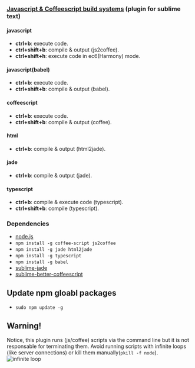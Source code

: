 ### [Javascript & Coffeescript build systems](https://sublime.wbond.net/packages/JavaScript%20%26%20Coffeescript%20Build%20Systems) (plugin for sublime text)

#### javascript

- **ctrl+b**: execute code.
- **ctrl+shift+b**: compile & output (js2coffee).
- **ctrl+shift+h**: execute code in ec6(Harmony) mode.

#### javascript(babel)

- **ctrl+b**: execute code.
- **ctrl+shift+b**: compile & output (babel).

#### coffeescript
- **ctrl+b**: execute code.
- **ctrl+shift+b**: compile & output (coffee).

#### html
- **ctrl+b**: compile & output (html2jade).

#### jade
- **ctrl+b**: compile & output (jade).

#### typescript
- **ctrl+b**: compile & execute code (typescript).
- **ctrl+shift+b**: compile (typescript).

### Dependencies

- [node.js](http://nodejs.org/download/)
- `npm install -g coffee-script js2coffee`
- `npm install -g jade html2jade`
- `npm install -g typescript`
- `npm install -g babel`
- [sublime-jade](https://sublime.wbond.net/packages/Jade)
- [sublime-better-coffeescript](https://github.com/aponxi/sublime-better-coffeescript)

## Update npm gloabl packages

- `sudo npm update -g`

## Warning!

Notice, this plugin runs (js/coffee) scripts via the command line but it is not responsable for terminating them. Avoid running scripts with infinite loops (like server connections) or kill them manually(`pkill -f node`).
![infinite loop](http://i.imgur.com/SVQC5hS.png)
